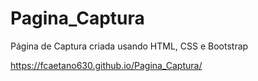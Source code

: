 # Pagina_Captura
Página de Captura criada usando HTML, CSS e Bootstrap

https://fcaetano630.github.io/Pagina_Captura/
